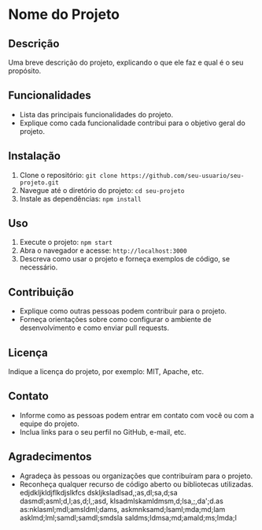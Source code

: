 # Nome do Projeto

## Descrição

Uma breve descrição do projeto, explicando o que ele faz e qual é o seu propósito.

## Funcionalidades

- Lista das principais funcionalidades do projeto.
- Explique como cada funcionalidade contribui para o objetivo geral do projeto.

## Instalação

1. Clone o repositório: `git clone https://github.com/seu-usuario/seu-projeto.git`
2. Navegue até o diretório do projeto: `cd seu-projeto`
3. Instale as dependências: `npm install`

## Uso

1. Execute o projeto: `npm start`
2. Abra o navegador e acesse: `http://localhost:3000`
3. Descreva como usar o projeto e forneça exemplos de código, se necessário.

## Contribuição

- Explique como outras pessoas podem contribuir para o projeto.
- Forneça orientações sobre como configurar o ambiente de desenvolvimento e como enviar pull requests.

## Licença

Indique a licença do projeto, por exemplo: MIT, Apache, etc.

## Contato

- Informe como as pessoas podem entrar em contato com você ou com a equipe do projeto.
- Inclua links para o seu perfil no GitHub, e-mail, etc.

## Agradecimentos

- Agradeça às pessoas ou organizações que contribuíram para o projeto.
- Reconheça qualquer recurso de código aberto ou bibliotecas utilizadas.
edjdkljkldjflkdjslkfcs
dskljksladlsad,;as,dl;sa,d;sa
dasmdl;asml;d,l;as,d;l,;asd,
klsadmlskamldmsm,d;lsa,;,da';d.as
as:nklasml;mdl;amsldml;dams,
askmnksamd;lsaml;mda;md;lam
asklmd;lml;samdl;samdl;smdsla
saldms;ldmsa;md;amald;ms;lmda;l